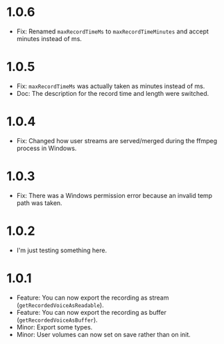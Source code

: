 # 1.0.6
- Fix: Renamed `maxRecordTimeMs` to `maxRecordTimeMinutes` and accept minutes instead of ms.

# 1.0.5
- Fix: `maxRecordTimeMs` was actually taken as minutes instead of ms.
- Doc: The description for the record time and length were switched.

# 1.0.4
- Fix: Changed how user streams are served/merged during the ffmpeg process in Windows.

# 1.0.3
- Fix: There was a Windows permission error because an invalid temp path was taken.

# 1.0.2
- I'm just testing something here.

# 1.0.1
- Feature: You can now export the recording as stream (`getRecordedVoiceAsReadable`).
- Feature: You can now export the recording as buffer (`getRecordedVoiceAsBuffer`).
- Minor: Export some types.
- Minor: User volumes can now set on save rather than on init.